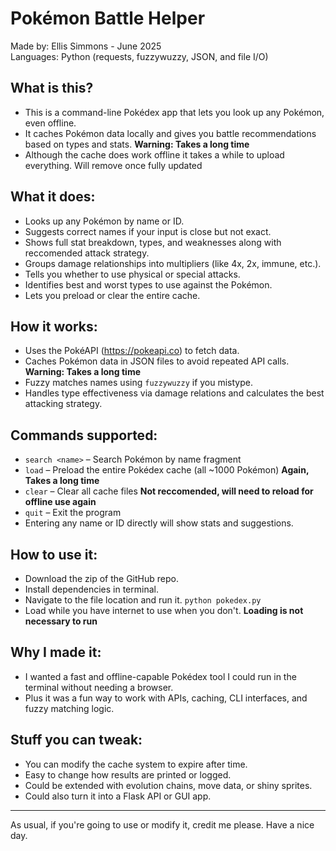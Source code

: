 Pokémon Battle Helper
===============

Made by: Ellis Simmons - June 2025  
Languages: Python (requests, fuzzywuzzy, JSON, and file I/O)

What is this?
-------------
- This is a command-line Pokédex app that lets you look up any Pokémon, even offline.  
- It caches Pokémon data locally and gives you battle recommendations based on types and stats. **Warning: Takes a long time**  
- Although the cache does work offline it takes a while to upload everything. Will remove once fully updated

What it does:
-------------
- Looks up any Pokémon by name or ID.
- Suggests correct names if your input is close but not exact.
- Shows full stat breakdown, types, and weaknesses along with reccomended attack strategy.
- Groups damage relationships into multipliers (like 4x, 2x, immune, etc.).
- Tells you whether to use physical or special attacks.
- Identifies best and worst types to use against the Pokémon.
- Lets you preload or clear the entire cache.

How it works:
-------------
- Uses the PokéAPI (https://pokeapi.co) to fetch data.      
- Caches Pokémon data in JSON files to avoid repeated API calls. **Warning: Takes a long time**    
- Fuzzy matches names using `fuzzywuzzy` if you mistype.    
- Handles type effectiveness via damage relations and calculates the best attacking strategy.      

Commands supported:
-------------------
- `search <name>` – Search Pokémon by name fragment  
- `load` – Preload the entire Pokédex cache (all ~1000 Pokémon) **Again, Takes a long time**    
- `clear` – Clear all cache files  **Not reccomended, will need to reload for offline use again**
- `quit` – Exit the program  
- Entering any name or ID directly will show stats and suggestions.

How to use it:
------------------------
- Download the zip of the GitHub repo. 
- Install dependencies in terminal. 
- Navigate to the file location and run it. `python pokedex.py`   
- Load while you have internet to use when you don't. **Loading is not necessary to run** 

Why I made it:
--------------
- I wanted a fast and offline-capable Pokédex tool I could run in the terminal without needing a browser.  
- Plus it was a fun way to work with APIs, caching, CLI interfaces, and fuzzy matching logic.

Stuff you can tweak:
--------------------
- You can modify the cache system to expire after time.
- Easy to change how results are printed or logged.
- Could be extended with evolution chains, move data, or shiny sprites.
- Could also turn it into a Flask API or GUI app.

---
As usual, if you're going to use or modify it, credit me please. Have a nice day.
